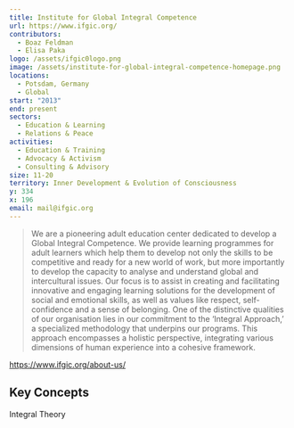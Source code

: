 ```yaml
---
title: Institute for Global Integral Competence
url: https://www.ifgic.org/
contributors:
  - Boaz Feldman
  - Elisa Paka
logo: /assets/ifgic0logo.png
image: /assets/institute-for-global-integral-competence-homepage.png
locations:
  - Potsdam, Germany
  - Global
start: "2013"
end: present
sectors:
  - Education & Learning
  - Relations & Peace
activities:
  - Education & Training
  - Advocacy & Activism
  - Consulting & Advisory
size: 11-20
territory: Inner Development & Evolution of Consciousness
y: 334
x: 196
email: mail@ifgic.org
---
```

> We are a pioneering adult education center dedicated to develop a Global Integral Competence. We provide learning programmes for adult learners which help them to develop not only the skills to be competitive and ready for a new world of work, but more importantly to develop the capacity to analyse and understand global and intercultural issues. Our focus is to assist in creating and facilitating innovative and engaging learning solutions for the development of social and emotional skills, as well as values like respect, self-confidence and a sense of belonging. One of the distinctive qualities of our organisation lies in our commitment to the ‘Integral Approach,’ a specialized methodology that underpins our programs. This approach encompasses a holistic perspective, integrating various dimensions of human experience into a cohesive framework.

 https://www.ifgic.org/about-us/

## Key Concepts

Integral Theory
